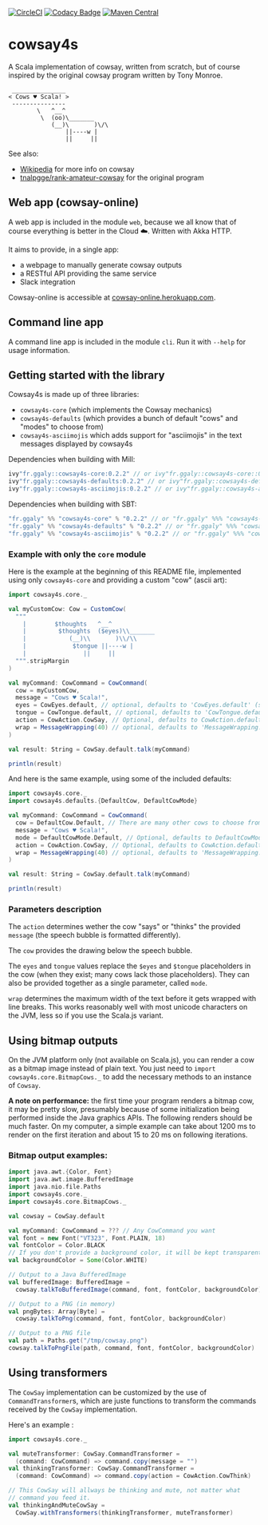 [![CircleCI](https://circleci.com/gh/guilgaly/cowsay4s/tree/master.svg?style=svg)](https://circleci.com/gh/guilgaly/cowsay4s/tree/master)
[![Codacy Badge](https://api.codacy.com/project/badge/Grade/61283f92a63444738407f767d6bf86f7)](https://www.codacy.com/app/guilgaly/cowsay4s?utm_source=github.com&amp;utm_medium=referral&amp;utm_content=guilgaly/cowsay4s&amp;utm_campaign=Badge_Grade)
[![Maven Central](https://maven-badges.herokuapp.com/maven-central/fr.ggaly/cowsay4s-core_2.12/badge.svg)](https://search.maven.org/search?q=g:fr.ggaly%20AND%20a:cowsay4s*)

# cowsay4s

A Scala implementation of cowsay, written from scratch, but of course inspired
by the original cowsay program written by Tony Monroe.

```text
 _______________
< Cows ♥ Scala! >
 ---------------
        \   ^__^
         \  (oo)\_______
            (__)\       )\/\
                ||----w |
                ||     ||
```

See also:

- [Wikipedia](https://en.wikipedia.org/wiki/Cowsay) for more info on cowsay
- [tnalpgge/rank-amateur-cowsay](https://github.com/tnalpgge/rank-amateur-cowsay)
for the original program

## Web app (cowsay-online)

A web app is included in the module `web`, because we all know that of course
everything is better in the Cloud :cloud:. Written with Akka HTTP.

It aims to provide, in a single app:

- a webpage to manually generate cowsay outputs
- a RESTful API providing the same service
- Slack integration

Cowsay-online is accessible at
[cowsay-online.herokuapp.com](https://cowsay-online.herokuapp.com).

## Command line app

A command line app is included in the module `cli`. Run it with `--help` for
usage information.

## Getting started with the library

Cowsay4s is made up of three libraries:

- `cowsay4s-core` (which implements the Cowsay mechanics)
- `cowsay4s-defaults` (which provides a bunch of default "cows" and
"modes" to choose from)
- `cowsay4s-asciimojis` which adds support for "asciimojis" in the text
messages displayed by cowsay4s

Dependencies when building with Mill:

```scala
ivy"fr.ggaly::cowsay4s-core:0.2.2" // or ivy"fr.ggaly::cowsay4s-core::0.2.2" for Scala.js
ivy"fr.ggaly::cowsay4s-defaults:0.2.2" // or ivy"fr.ggaly::cowsay4s-defaults::0.2.2" for Scala.js
ivy"fr.ggaly::cowsay4s-asciimojis:0.2.2" // or ivy"fr.ggaly::cowsay4s-asciimojis::0.2.2" for Scala.js
```

Dependencies when building with SBT:

```scala
"fr.ggaly" %% "cowsay4s-core" % "0.2.2" // or "fr.ggaly" %%% "cowsay4s-core" % "0.2.2" for Scala.js
"fr.ggaly" %% "cowsay4s-defaults" % "0.2.2" // or "fr.ggaly" %%% "cowsay4s-defaults" % "0.2.2" for Scala.js
"fr.ggaly" %% "cowsay4s-asciimojis" % "0.2.2" // or "fr.ggaly" %%% "cowsay4s-asciimojis" % "0.2.2" for Scala.js
```

### Example with only the `core` module

Here is the example at the beginning of this README file, implemented
using only `cowsay4s-core` and providing a custom "cow" (ascii art):

```scala
import cowsay4s.core._

val myCustomCow: Cow = CustomCow(
  """
    |        $thoughts   ^__^
    |         $thoughts  ($eyes)\\_______
    |            (__)\\       )\\/\\
    |             $tongue ||----w |
    |                ||     ||
  """.stripMargin
)

val myCommand: CowCommand = CowCommand(
  cow = myCustomCow,
  message = "Cows ♥ Scala!",
  eyes = CowEyes.default, // optional, defaults to 'CowEyes.default' (same as this example)
  tongue = CowTongue.default, // optional, defaults to 'CowTongue.default' (same as this example)
  action = CowAction.CowSay, // Optional, defaults to CowAction.defaultValue (same as this example)
  wrap = MessageWrapping(40) // optional, defaults to 'MessageWrapping.default' (same as this example)
)

val result: String = CowSay.default.talk(myCommand)

println(result)
```

And here is the same example, using some of the included defaults:

```scala
import cowsay4s.core._
import cowsay4s.defaults.{DefaultCow, DefaultCowMode}

val myCommand: CowCommand = CowCommand(
  cow = DefaultCow.Default, // There are many other cows to choose from in 'DefaultCow'
  message = "Cows ♥ Scala!",
  mode = DefaultCowMode.Default, // Optional, defaults to DefaultCowMode.defaultValue (same as this example)
  action = CowAction.CowSay, // Optional, defaults to CowAction.defaultValue (same as this example)
  wrap = MessageWrapping(40) // optional, defaults to 'MessageWrapping.default' (same as this example)
)

val result: String = CowSay.default.talk(myCommand)

println(result)
```

### Parameters description

The `action` determines wether the cow "says" or "thinks" the provided
`message` (the speech bubble is formatted differently).

The `cow` provides the drawing below the speech bubble.

The `eyes` and `tongue` values replace the `$eyes` and `$tongue`
placeholders in the cow (when they exist; many cows lack those
placeholders). They can also be provided together as a single parameter,
called `mode`. 

`wrap` determines the maximum width of the text before it gets wrapped
with line breaks. This works reasonably well with most unicode
characters on the JVM, less so if you use the Scala.js variant.

## Using bitmap outputs

On the JVM platform only (not available on Scala.js), you can render a
cow as a bitmap image instead of plain text. You just need to
`import cowsay4s.core.BitmapCows._` to add the necessary methods to an
instance of `Cowsay`.

**A note on performance:** the first time your program renders a
bitmap cow, it may be pretty slow, presumably because of some
initialization being performed inside the Java graphics APIs. The
following renders should be much faster. On my computer, a simple
example can take about 1200 ms to render on the first iteration
and about 15 to 20 ms on following iterations.

### Bitmap output examples:

```scala
import java.awt.{Color, Font}
import java.awt.image.BufferedImage
import java.nio.file.Paths
import cowsay4s.core._
import cowsay4s.core.BitmapCows._

val cowsay = CowSay.default

val myCommand: CowCommand = ??? // Any CowCommand you want
val font = new Font("VT323", Font.PLAIN, 18)
val fontColor = Color.BLACK
// If you don't provide a background color, it will be kept transparent
val backgroundColor = Some(Color.WHITE)

// Output to a Java BufferedImage
val bufferedImage: BufferedImage =
  cowsay.talkToBufferedImage(command, font, fontColor, backgroundColor)

// Output to a PNG (in memory)
val pngBytes: Array[Byte] =
  cowsay.talkToPng(command, font, fontColor, backgroundColor)

// Output to a PNG file
val path = Paths.get("/tmp/cowsay.png")
cowsay.talkToPngFile(path, command, font, fontColor, backgroundColor)
```

## Using transformers

The `CowSay` implementation can be customized by the use of
`CommandTransformer`s, which are juste functions to transform the
commands received by the `CowSay` implementation.

Here's an example :

```scala
import cowsay4s.core._

val muteTransformer: CowSay.CommandTransformer =
  (command: CowCommand) => command.copy(message = "")
val thinkingTransformer: CowSay.CommandTransformer =
  (command: CowCommand) => command.copy(action = CowAction.CowThink)

// This CowSay will allways be thinking and mute, not matter what
// command you feed it.
val thinkingAndMuteCowSay =
  CowSay.withTransformers(thinkingTransformer, muteTransformer)
```

